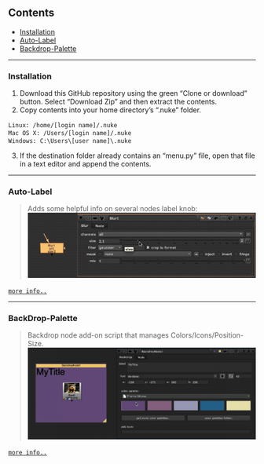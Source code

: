 
## Contents
* [Installation](#installation)
* [Auto-Label](#auto-label)
* [Backdrop-Palette](#backdrop-palette)


-------------------------------------------------------------------------------------------


### Installation 

1. Download this GitHub repository using the green “Clone or download” button. Select “Download Zip” and then extract the contents.
2. Copy contents into your home directory’s “.nuke” folder.
  ```
  Linux: /home/[login name]/.nuke
  Mac OS X: /Users/[login name]/.nuke
  Windows: C:\Users\[user name]\.nuke
  ```
3. If the destination folder already contains an “menu.py” file, open that file in a text editor and append the contents.


-------------------------------------------------------------------------------------------


### Auto-Label

> Adds some helpful info on several nodes label knob:
![](/docs/autolabel/blur_node.gif)

[`more info..`](https://github.com/mb0rt/Nuke-NodeHelpers/wiki/2.0-Auto-Label)


-------------------------------------------------------------------------------------------


### BackDrop-Palette

> Backdrop node add-on script that manages Colors/Icons/Position-Size.
![](/docs/backdrop_palette/change_colors.gif)

[`more info..`](https://github.com/mb0rt/Nuke-NodeHelpers/wiki/3.0-Backdrop-Palette)
